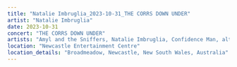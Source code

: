 ```yaml
---
title: "Natalie Imbruglia_2023-10-31_THE CORRS DOWN UNDER"
artist: "Natalie Imbruglia"
date: 2023-10-31
concert: "THE CORRS DOWN UNDER"
artists: "Amyl and the Sniffers, Natalie Imbruglia, Confidence Man, alt-J, Olly Murs, Will Young, A Flock of Seagulls, Bow Wow Wow, Blossoms, beabadoobee, Toni Childs, Germein, Corinne Bailey Rae, Björn Again, Scouting for Girls, Annie Mac, Jack Savoretti, The Corrs"
location: "Newcastle Entertainment Centre"
location_details: "Broadmeadow, Newcastle, New South Wales, Australia"
---
```

